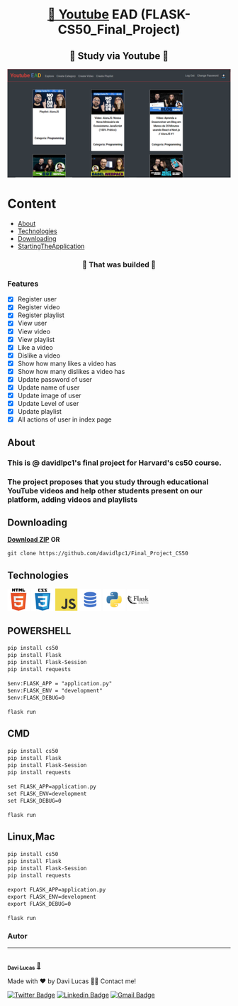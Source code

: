 <h1 align="center">
    <a href="https://www.youtube.com/">🔗 Youtube</a> EAD (FLASK-CS50_Final_Project)</a>
</h1>
<h2 align="center">🚀 Study via Youtube 🚀</h2>

<img src="static/home.PNG" alt="Home">

Content
=================
   * [About](#About)
   * [Technologies](#Technologies)
   * [Downloading](#Downloading)
   * [StartingTheApplication](#Starting)
  
<h3 align="center"> 
	🚧 That was builded 🚧
</h3>

### Features

- [x] Register user
- [x] Register video
- [x] Register playlist
- [x] View user
- [x] View video
- [x] View playlist
- [x] Like a video
- [x] Dislike a video
- [x] Show how many likes a video has
- [x] Show how many dislikes a video has
- [x] Update password of user 
- [x] Update name of user 
- [x] Update image of user 
- [x] Update Level of user
- [x] Update playlist
- [x] All actions of user in index page
 
<div id="About">    

## About
### This is @ davidlpc1's final project for Harvard's cs50 course.
### The project proposes that you study through educational YouTube videos and help other students present on our platform, adding videos and playlists

</div>

<div id="Downloading">

## Downloading

<strong><a href="https://github.com/davidlpc1/Final_Project_CS50/archive/main.zip">Download ZIP</a></strong>
<strong>OR</strong>

```
git clone https://github.com/davidlpc1/Final_Project_CS50
```

</div>

<div id="Technologies">

## Technologies

<code><img  height="50" src="https://raw.githubusercontent.com/github/explore/80688e429a7d4ef2fca1e82350fe8e3517d3494d/topics/html/html.png" alt="HTML"></code>
<code><img  height="50" src="https://raw.githubusercontent.com/github/explore/80688e429a7d4ef2fca1e82350fe8e3517d3494d/topics/css/css.png" alt="CSS"></code>
<code><img height="50" src="https://raw.githubusercontent.com/github/explore/80688e429a7d4ef2fca1e82350fe8e3517d3494d/topics/javascript/javascript.png" alt="JavaScript"></code>
<code><img height="50" src="https://raw.githubusercontent.com/github/explore/80688e429a7d4ef2fca1e82350fe8e3517d3494d/topics/sql/sql.png" alt="SQLite"></code>
<code><img height="50" src="https://raw.githubusercontent.com/github/explore/80688e429a7d4ef2fca1e82350fe8e3517d3494d/topics/python/python.png" alt="Python"></code>
<code><img height="50" src="https://raw.githubusercontent.com/github/explore/80688e429a7d4ef2fca1e82350fe8e3517d3494d/topics/flask/flask.png" alt="Python"></code>
</div>

<div id="Starting">

## POWERSHELL 
```
pip install cs50
pip install Flask
pip install Flask-Session
pip install requests

$env:FLASK_APP = "application.py"  
$env:FLASK_ENV = "development" 
$env:FLASK_DEBUG=0

flask run
```
## CMD 
```
pip install cs50
pip install Flask
pip install Flask-Session
pip install requests

set FLASK_APP=application.py 
set FLASK_ENV=development 
set FLASK_DEBUG=0

flask run
```
## Linux,Mac
``` 
pip install cs50
pip install Flask
pip install Flask-Session
pip install requests

export FLASK_APP=application.py 
export FLASK_ENV=development 
export FLASK_DEBUG=0

flask run
```
</div>

### Autor
---

<a href="https://github.com/davidlpc1">
 <img style="border-radius: 50%;" src="https://avatars2.githubusercontent.com/u/66884233?v=4" width="100px;" alt="">
 <br />
 <sub><b>Davi Lucas</b></sub></a> <a href="https://app.rocketseat.com.br/me/davi-lucas-marques-de-freitas-04149">🚀</a>


Made with ❤️ by Davi Lucas 👋🏽 Contact me!

[![Twitter Badge](https://img.shields.io/badge/-@ProgramadorDavi-1ca0f1?style=flat-square&labelColor=1ca0f1&logo=twitter&logoColor=white&link=https://twitter.com/ProgramadorDavi)](https://twitter.com/ProgramadorDavi) [![Linkedin Badge](https://img.shields.io/badge/-Davi-Lucas?style=flat-square&logo=Linkedin&logoColor=white&link=https://www.linkedin.com/in/davi-lucas-93abb71b3/)](https://www.linkedin.com/in/davi-lucas-93abb71b3/) 
[![Gmail Badge](https://img.shields.io/badge/-davilucasdlcreator@gmail.com-c14438?style=flat-square&logo=Gmail&logoColor=white&link=mailto:davilucasdlcreator@gmail.com)](mailto:davilucasdlcreator@gmail.com)